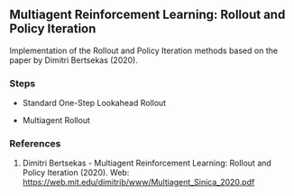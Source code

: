 ## Multiagent Reinforcement Learning: Rollout and Policy Iteration


Implementation of the Rollout and Policy Iteration methods based on the 
paper by Dimitri Bertsekas (2020).


### Steps

- Standard One-Step Lookahead Rollout
  
- Multiagent Rollout



### References

1. Dimitri Bertsekas - Multiagent Reinforcement Learning: Rollout and 
   Policy Iteration (2020).
   Web: https://web.mit.edu/dimitrib/www/Multiagent_Sinica_2020.pdf
   